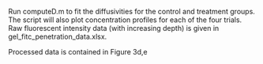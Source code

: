 Run computeD.m to fit the diffusivities for the control and treatment groups. The script will also plot concentration profiles for each of the four trials. Raw fluorescent intensity data (with increasing depth) is given in gel_fitc_penetration_data.xlsx. 

Processed data is contained in Figure 3d,e
